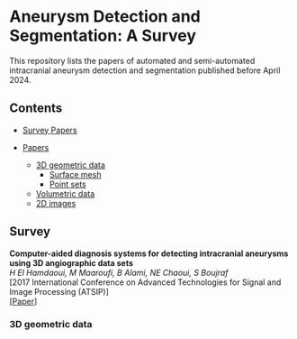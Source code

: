 # Aneurysm Detection and Segmentation: A Survey
This repository lists the papers of automated and semi-automated intracranial aneurysm detection and segmentation published before April 2024.


## Contents
- [Survey Papers](#survey-papers)

- [Papers](#papers)
  - [3D geometric data](#3d-geometric-data)
    - [Surface mesh](#surface-mesh)
    - [Point sets](#point-sets)
  - [Volumetric data](#volumetric-data)
  - [2D images](#2d-images)

## Survey
**Computer-aided diagnosis systems for detecting intracranial aneurysms using 3D angiographic data sets** \
*H El Hamdaoui, M Maaroufi, B Alami, NE Chaoui, S Boujraf* \
[2017 International Conference on Advanced Technologies for Signal and Image Processing (ATSIP)]  \
[[Paper]([https://arxiv.org/abs/2311.11383](https://ieeexplore.ieee.org/stamp/stamp.jsp?arnumber=8075568))]

### 3D geometric data
